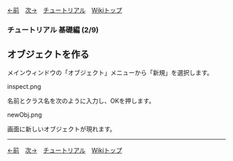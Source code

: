 

[←前](./tr-basic01.html)&emsp;[次→](./tr-basic03.html)&emsp;[チュートリアル](./tutorial.html)&emsp;[Wikiトップ](./)

### チュートリアル 基礎編 (2/9)
## オブジェクトを作る

メインウィンドウの「オブジェクト」メニューから「新規」を選択します。

inspect.png

名前とクラス名を次のように入力し、OKを押します。

newObj.png

画面に新しいオブジェクトが現れます。

***

[←前](./tr-basic01.html)&emsp;[次→](./tr-basic03.html)&emsp;[チュートリアル](./tutorial.html)&emsp;[Wikiトップ](./)

